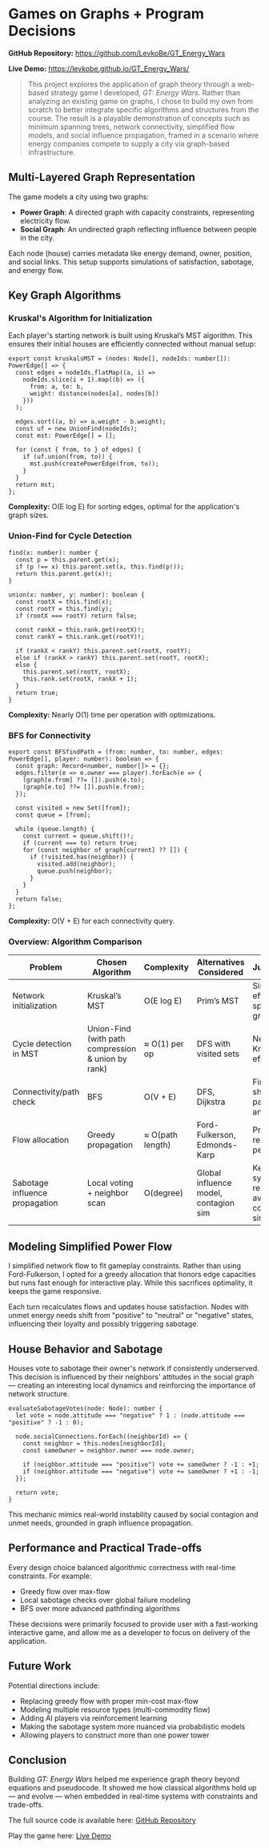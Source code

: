 # Games on Graphs + Program Decisions

**GitHub Repository:** https://github.com/LevkoBe/GT_Energy_Wars

**Live Demo:** https://levkobe.github.io/GT_Energy_Wars/

> This project explores the application of graph theory through a web-based strategy game I developed, *GT: Energy Wars*. Rather than analyzing an existing game on graphs, I chose to build my own from scratch to better integrate specific algorithms and structures from the course. The result is a playable demonstration of concepts such as minimum spanning trees, network connectivity, simplified flow models, and social influence propagation, framed in a scenario where energy companies compete to supply a city via graph-based infrastructure.
> 

## Multi-Layered Graph Representation

The game models a city using two graphs:

- **Power Graph**: A directed graph with capacity constraints, representing electricity flow.
- **Social Graph**: An undirected graph reflecting influence between people in the city.

Each node (house) carries metadata like energy demand, owner, position, and social links. This setup supports simulations of satisfaction, sabotage, and energy flow.

## Key Graph Algorithms

### Kruskal's Algorithm for Initialization

Each player's starting network is built using Kruskal’s MST algorithm. This ensures their initial houses are efficiently connected without manual setup:

```tsx
export const kruskalsMST = (nodes: Node[], nodeIds: number[]): PowerEdge[] => {
  const edges = nodeIds.flatMap((a, i) =>
    nodeIds.slice(i + 1).map((b) => ({
      from: a, to: b,
      weight: distance(nodes[a], nodes[b])
    }))
  );

  edges.sort((a, b) => a.weight - b.weight);
  const uf = new UnionFind(nodeIds);
  const mst: PowerEdge[] = [];

  for (const { from, to } of edges) {
    if (uf.union(from, to)) {
      mst.push(createPowerEdge(from, to));
    }
  }
  return mst;
};

```

**Complexity:** O(E log E) for sorting edges, optimal for the application's graph sizes.

### Union-Find for Cycle Detection

```tsx
find(x: number): number {
  const p = this.parent.get(x);
  if (p !== x) this.parent.set(x, this.find(p!));
  return this.parent.get(x)!;
}

union(x: number, y: number): boolean {
  const rootX = this.find(x);
  const rootY = this.find(y);
  if (rootX === rootY) return false;

  const rankX = this.rank.get(rootX)!;
  const rankY = this.rank.get(rootY)!;

  if (rankX < rankY) this.parent.set(rootX, rootY);
  else if (rankX > rankY) this.parent.set(rootY, rootX);
  else {
    this.parent.set(rootY, rootX);
    this.rank.set(rootX, rankX + 1);
  }
  return true;
}

```

**Complexity:** Nearly O(1) time per operation with optimizations.

### BFS for Connectivity

```tsx
export const BFSfindPath = (from: number, to: number, edges: PowerEdge[], player: number): boolean => {
  const graph: Record<number, number[]> = {};
  edges.filter(e => e.owner === player).forEach(e => {
    (graph[e.from] ??= []).push(e.to);
    (graph[e.to] ??= []).push(e.from);
  });

  const visited = new Set([from]);
  const queue = [from];

  while (queue.length) {
    const current = queue.shift()!;
    if (current === to) return true;
    for (const neighbor of graph[current] ?? []) {
      if (!visited.has(neighbor)) {
        visited.add(neighbor);
        queue.push(neighbor);
      }
    }
  }
  return false;
};

```

**Complexity:** O(V + E) for each connectivity query.

### Overview: Algorithm Comparison

| Problem | Chosen Algorithm | Complexity | Alternatives Considered | Justification |
| --- | --- | --- | --- | --- |
| Network initialization | Kruskal’s MST | O(E log E) | Prim’s MST | Simple, efficient for sparse graphs |
| Cycle detection in MST | Union-Find (with path compression & union by rank) | ≈ O(1) per op | DFS with visited sets | Needed for Kruskal’s efficiency |
| Connectivity/path check | BFS | O(V + E) | DFS, Dijkstra | Finds shortest hop path; fast and simple |
| Flow allocation | Greedy propagation | ≈ O(path length) | Ford-Fulkerson, Edmonds-Karp | Prioritizes real-time performance |
| Sabotage influence propagation | Local voting + neighbor scan | O(degree) | Global influence model, contagion sim | Keeps system reactive and avoids costly simulations |

## Modeling Simplified Power Flow

I simplified network flow to fit gameplay constraints. Rather than using Ford-Fulkerson, I opted for a greedy allocation that honors edge capacities but runs fast enough for interactive play. While this sacrifices optimality, it keeps the game responsive.

Each turn recalculates flows and updates house satisfaction. Nodes with unmet energy needs shift from "positive" to "neutral" or "negative" states, influencing their loyalty and possibly triggering sabotage.

## House Behavior and Sabotage

Houses vote to sabotage their owner's network if consistently underserved. This decision is influenced by their neighbors' attitudes in the social graph — creating an interesting local dynamics and reinforcing the importance of network structure.

```tsx
evaluateSabotageVotes(node: Node): number {
  let vote = node.attitude === "negative" ? 1 : (node.attitude === "positive" ? -1 : 0);

  node.socialConnections.forEach((neighborId) => {
    const neighbor = this.nodes[neighborId];
    const sameOwner = neighbor.owner === node.owner;

    if (neighbor.attitude === "positive") vote += sameOwner ? -1 : +1;
    if (neighbor.attitude === "negative") vote += sameOwner ? +1 : -1;
  });

  return vote;
}
```

This mechanic mimics real-world instability caused by social contagion and unmet needs, grounded in graph influence propagation.

## Performance and Practical Trade-offs

Every design choice balanced algorithmic correctness with real-time constraints. For example:

- Greedy flow over max-flow
- Local sabotage checks over global failure modeling
- BFS over more advanced pathfinding algorithms

These decisions were primarily focused to provide user with a fast-working interactive game, and allow me as a developer to focus on delivery of the application.

## Future Work

Potential directions include:

- Replacing greedy flow with proper min-cost max-flow
- Modeling multiple resource types (multi-commodity flow)
- Adding AI players via reinforcement learning
- Making the sabotage system more nuanced via probabilistic models
- Allowing players to construct more than one power tower

## Conclusion

Building *GT: Energy Wars* helped me experience graph theory beyond equations and pseudocode. It showed me how classical algorithms hold up — and evolve — when embedded in real-time systems with constraints and trade-offs.

The full source code is available here: [GitHub Repository](https://github.com/LevkoBe/GT_Energy_Wars)

Play the game here: [Live Demo](https://levkobe.github.io/GT_Energy_Wars/)
